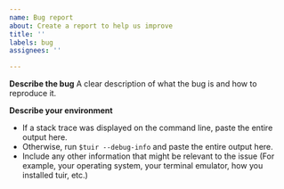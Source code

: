 ```yaml
---
name: Bug report
about: Create a report to help us improve
title: ''
labels: bug
assignees: ''

---
```


**Describe the bug**
A clear description of what the bug is and how to reproduce it.

**Describe your environment**
- If a stack trace was displayed on the command line, paste the entire output here.
- Otherwise, run ``$tuir --debug-info`` and paste the entire output here.
- Include any other information that might be relevant to the issue (For example, your operating system, your terminal emulator, how you installed tuir, etc.)
